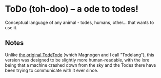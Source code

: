 # ToDo (toh-doo) – a ode to todes!

Conceptual language of any animal - todes, humans, other... that wants to use it.

## Notes

Unlike [the original TodeTode](https://github.com/TodePond/TodeTode) (which Magnogen and I call "Todelang"),
this version was designed to be slightly more human-readable,
with the lore being that a machine crashed down from the sky and the Todes there have been trying to communicate with it ever since.
